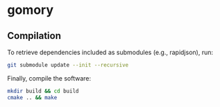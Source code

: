 # gomory

## Compilation

To retrieve dependencies included as submodules (e.g., rapidjson), run:

```bash
git submodule update --init --recursive
```

Finally, compile the software:

```bash
mkdir build && cd build
cmake .. && make
```
